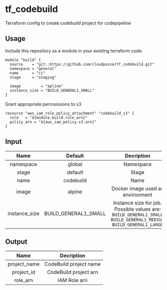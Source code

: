 # tf_codebuild

Terraform config to create codebuild project for codepipeline

## Usage

Include this repository as a module in your existing terraform code:

```
module "build" {
  source    = "git::https://github.com/cloudposse/tf_codebuild.git"
  namespace = "general"
  name      = "ci"
  stage     = "staging"

  image         = "apline"
  instance_size = "BUILD_GENERAL1_SMALL"
}
```

Grant appropriate permsissions to s3

```
resource "aws_iam_role_policy_attachment" "codebuild_s3" {
  role   = "${module.build.role_arn}"
  policy_arn = "${aws_iam_policy.s3.arn}"
}
```

## Input

| Name          | Default              | Decription                                                                                                                     |
|:-------------:|:--------------------:|:------------------------------------------------------------------------------------------------------------------------------:|
| namespace     | global               | Namespace                                                                                                                      |
| stage         | default              | Stage                                                                                                                          |
| name          | codebuild            | Name                                                                                                                           |
| image         | alpine               | Docker image used as environment                                                                                               |
| instance_size | BUILD_GENERAL1_SMALL | Instance size for job.  Possible values are: ```BUILD_GENERAL1_SMALL``` ```BUILD_GENERAL1_MEDIUM``` ```BUILD_GENERAL1_LARGE``` |

## Output

| Name         | Decription             |
|:------------:|:----------------------:|
| project_name | CodeBuild project name |
| project_id   | CodeBuild project arn  |
| role_arn     | IAM Role arn           |
